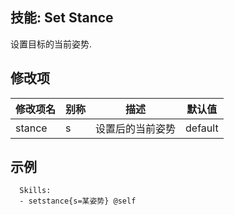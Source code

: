 技能: Set Stance
--------------------------

设置目标的当前姿势.

修改项
----------

| 修改项名 | 别称    | 描述                                                                                                    | 默认值 |
|-----------|------------|----------------------------------------------------------------------------------------------------------------|---------------|
| stance    | s       | 设置后的当前姿势 | default       |

示例
--------

      Skills:
      - setstance{s=某姿势} @self

